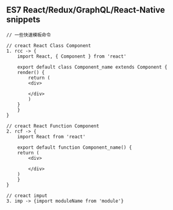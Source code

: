 ## ES7 React/Redux/GraphQL/React-Native snippets
    
    // 一些快速模板命令

	// creact React Class Component
    1. rcc -> {
        import React, { Component } from 'react'

        export default class Component_name extends Component {
        render() {
            return (
            <div>
                
            </div>
            )
        }
        }
    }

	// creact React Function Component
    2. rcf -> {
        import React from 'react'

        export default function Component_name() {
        return (
            <div>
            
            </div>
        )
        }
    }

	// creact imput
    3. imp -> {import moduleName from 'module'}